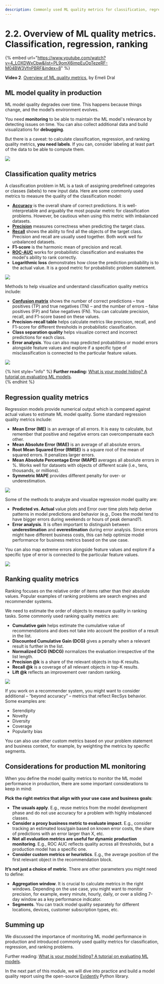 ```yaml
---
description: Commonly used ML quality metrics for classification, regression, and ranking problems.
---
```


# 2.2. Overview of ML quality metrics. Classification, regression, ranking

{% embed url="https://www.youtube.com/watch?v=4_LOXDWxCbw&list=PL9omX6impEuOpTezeRF-M04BW3VfnPBRF&index=8" %}

**Video 2**. [Overview of ML quality metrics](https://www.youtube.com/watch?v=4_LOXDWxCbw&list=PL9omX6impEuOpTezeRF-M04BW3VfnPBRF&index=8), by Emeli Dral

## ML model quality in production

ML model quality degrades over time. This happens because things change, and the model’s environment evolves. 

You need **monitoring** to be able to maintain the ML model's relevance by detecting issues on time. You can also collect additional data and build visualizations for **debugging**. 

But there is a caveat: to calculate classification, regression, and ranking quality metrics, **you need labels**. If you can, consider labeling at least part of the data to be able to compute them. 

![](<../../../images/2023109\_course\_module2.009-min.png>)

## Classification quality metrics

A classification problem in ML is a task of assigning predefined categories or classes (labels) to new input data. Here are some commonly used metrics to measure the quality of the classification model:
* [**Accuracy**](https://www.evidentlyai.com/classification-metrics/accuracy-precision-recall) is the overall share of correct predictions. It is well-interpretable and arguably the most popular metric for classification problems. However, be cautious when using this metric with imbalanced datasets.
* [**Precision**](https://www.evidentlyai.com/classification-metrics/accuracy-precision-recall) measures correctness when predicting the target class.
* [**Recall**](https://www.evidentlyai.com/classification-metrics/accuracy-precision-recall) shows the ability to find all the objects of the target class. Precision and recall are usually used together. Both work well for unbalanced datasets.
* **F1-score** is the harmonic mean of precision and recall.
* [**ROC-AUC**](https://www.evidentlyai.com/classification-metrics/explain-roc-curve) works for probabilistic classification and evaluates the model's ability to rank correctly.
* **Logarithmic loss** demonstrates how close the prediction probability is to the actual value. It is a good metric for probabilistic problem statement. 

![](<../../../images/2023109\_course\_module2.012-min.png>)

Methods to help visualize and understand classification quality metrics include:
* [**Confusion matrix**](https://www.evidentlyai.com/classification-metrics/confusion-matrix) shows the number of correct predictions – true positives (TP) and true negatives (TN) – and the number of errors – false positives (FP) and false negatives (FN). You can calculate precision, recall, and F1-score based on these values.
* **Precision-recall table** helps calculate metrics like precision, recall, and F1-score for different thresholds in probabilistic classification.
* **Class separation quality** helps visualize correct and incorrect predictions for each class.
* **Error analysis**. You can also map predicted probabilities or model errors alongside feature values and explore if a specific type of misclassification is connected to the particular feature values.

![](<../../../images/2023109\_course\_module2.016-min.png>)

{% hint style="info" %}
**Further reading:** [What is your model hiding? A tutorial on evaluating ML models](https://www.evidentlyai.com/blog/tutorial-2-model-evaluation-hr-attrition).  
{% endhint %}

## Regression quality metrics

Regression models provide numerical output which is compared against actual values to estimate ML model quality. Some standard regression quality metrics include:
* **Mean Error (ME)** is an average of all errors. It is easy to calculate, but remember that positive and negative errors can overcompensate each other.
* **Mean Absolute Error (MAE)** is an average of all absolute errors.
* **Root Mean Squared Error (RMSE)** is a square root of the mean of squared errors. It penalizes larger errors.
* **Mean Absolute Percentage Error (MAPE)** averages all absolute errors in %. Works well for datasets with objects of different scale (i.e., tens, thousands, or millions).
* **Symmetric MAPE** provides different penalty for over- or underestimation.

![](<../../../images/2023109\_course\_module2.020-min.png>)

Some of the methods to analyze and visualize regression model quality are:
* **Predicted vs. Actual** value plots and Error over time plots help derive patterns in model predictions and behavior (e.g., Does the model tend to have bigger errors during weekends or hours of peak demand?). 
* **Error analysis**. It is often important to distinguish between **underestimation** and **overestimation** during error analysis. Since errors might have different business costs, this can help optimize model performance for business metrics based on the use case. 

You can also map extreme errors alongside feature values and explore if a specific type of error is connected to the particular feature values. 

![](<../../../images/2023109\_course\_module2.025-min.png>)

## Ranking quality metrics

Ranking focuses on the relative order of items rather than their absolute values. Popular examples of ranking problems are search engines and recommender systems. 

We need to estimate the order of objects to measure quality in ranking tasks. Some commonly used ranking quality metrics are:
* **Cumulative gain** helps estimate the cumulative value of recommendations and does not take into account the position of a result in the list.
* **Discounted Cumulative Gain (DCG)** gives a penalty when a relevant result is further in the list. 
* **Normalized DCG (NDCG)** normalizes the evaluation irrespective of the list length.
* **Precision @k** is a share of the relevant objects in top-K results.
* **Recall @k** is a coverage of all relevant objects in top-K results.
* **Lift @k** reflects an improvement over random ranking.

![](<../../../images/2023109\_course\_module2.028-min.png>)

If you work on a recommender system, you might want to consider additional – “beyond accuracy” – metrics that reflect RecSys behavior. Some examples are:
* Serendipity
* Novelty 
* Diversity 
* Coverage
* Popularity bias

You can also use other custom metrics based on your problem statement and business context, for example, by weighting the metrics by specific segments.

## Considerations for production ML monitoring

When you define the model quality metrics to monitor the ML model performance in production, there are some important considerations to keep in mind:

**Pick the right metrics that align with your use case and business goals**:
* **The usuals apply**. E.g., reuse metrics from the model development phase and do not use accuracy for a problem with highly imbalanced classes.
* **Consider a proxy business metric to evaluate impact**. E.g., consider tracking an estimated loss/gain based on known error costs, the share of predictions with an error larger than X, etc.
* **Not all evaluation metrics are useful for dynamic production monitoring**. E.g., ROC AUC reflects quality across all thresholds, but a production model has a specific one.
* **Consider custom metrics or heuristics**. E.g., the average position of the first relevant object in the recommendation block.

**It’s not just a choice of metric**. There are other parameters you might need to define:
* **Aggregation window**. It is crucial to calculate metrics in the right windows. Depending on the use case, you might want to monitor precision, for example, every minute, hourly, daily, or over a sliding 7-day window as a key performance indicator.
* **Segments**. You can track model quality separately for different locations, devices, customer subscription types, etc.

## Summing up

We discussed the importance of monitoring ML model performance in production and introduced commonly used quality metrics for classification, regression, and ranking problems. 

Further reading: [What is your model hiding? A tutorial on evaluating ML models](https://www.evidentlyai.com/blog/tutorial-2-model-evaluation-hr-attrition).

In the next part of this module, we will dive into practice and build a model quality report using the open-source [Evidently](https://github.com/evidentlyai/evidently) Python library.
